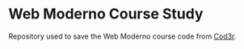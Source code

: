 # Web Moderno Course Study
Repository used to save the Web Moderno course code from [Cod3r](https://www.cod3r.com.br/).